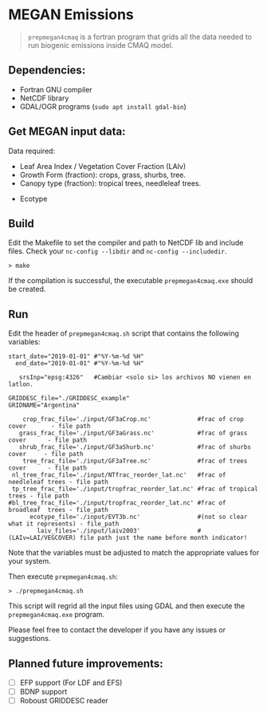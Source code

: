 # MEGAN Emissions

> `prepmegan4cmaq` is a fortran program that grids all the data needed to run biogenic emissions inside CMAQ model.

## Dependencies:
 +  Fortran GNU compiler
 +  NetCDF library
 +  GDAL/OGR programs (`sudo apt install gdal-bin`)

## Get MEGAN input data:

Data required:
+ Leaf Area Index / Vegetation Cover Fraction (LAIv)
+ Growth Form (fraction): crops, grass, shurbs, tree.
+ Canopy type (fraction): tropical trees, needleleaf trees.
<!-- WRF classes:
   - crops	crop30s_reorder.nc	- herbs
   - grass	gras30s_reorder.nc 	
   - shurbs	shrb30s_reorder.nc	- shurbs
   - tree	tree30s_reorder.nc	- trees: broadleaf & needleleaf
    + tropical
    + boradleaf
    + needleleaf
-->
+ Ecotype
<!--+ BDSNP (*optional*): for soil NO algorithm.
   - Fertilizer
   - Land Fraction
   - Climate data	
   - Nitrogen deposition data
-->

## Build
Edit the Makefile to set the compiler and path to NetCDF lib and include files. Check your `nc-config --libdir` and `nc-config --includedir`.

`> make`

If the compilation is successful, the executable `prepmegan4cmaq.exe` should be created.

## Run

Edit the header of `prepmegan4cmaq.sh` script that contains the following variables:

```shell
start_date="2019-01-01" #"%Y-%m-%d %H"
  end_date="2019-01-01" #"%Y-%m-%d %H"

   srsInp="epsg:4326"   #Cambiar <solo si> los archivos NO vienen en latlon.

GRIDDESC_file="./GRIDDESC_example"
GRIDNAME="Argentina"

    crop_frac_file='./input/GF3aCrop.nc'             #frac of crop cover       - file path
   grass_frac_file='./input/GF3aGrass.nc'            #frac of grass cover      - file path
   shrub_frac_file='./input/GF3aShurb.nc'            #frac of shurbs cover     - file path
    tree_frac_file='./input/GF3aTree.nc'             #frac of trees cover      - file path
 nl_tree_frac_file='./input/NTfrac_reorder_lat.nc'   #frac of needleleaf trees - file path
 tp_tree_frac_file='./input/tropfrac_reorder_lat.nc' #frac of tropical   trees - file path
#bl_tree_frac_file='./input/tropfrac_reorder_lat.nc' #frac of broadleaf  trees - file_path
      ecotype_file='./input/EVT3b.nc'                #(not so clear what it represents) - file_path
        laiv_files='./input/laiv2003'                #(LAIv=LAI/VEGCOVER) file path just the name before month indicator!

```

Note that the variables must be adjusted to match the appropriate values for your system.

Then execute `prepmegan4cmaq.sh`:

`> ./prepmegan4cmaq.sh` 

This script will regrid all the input files using GDAL and then execute the `prepmegan4cmaq.exe` program.

Please feel free to contact the developer if you have any issues or suggestions.


## Planned future improvements:
 + [ ] EFP support (For LDF and EFS)
 + [ ] BDNP support
 + [ ] Roboust GRIDDESC reader

<!--
preprocessor -> cantype, optional LAI, and optional soil csv files -> TXT2IOAPI
preprocessor -> growthform and ecotype csv files                   -> EFP -> TXT2IOAP


Output files:

+ CTS `MEGAN_CTS` (*Canopy Type Fractions*) file is an I/O API GRDDED3 file that is created using the MEGAN preprocessor. It contains canopy fraction information for six canopy types in one variable, CTS, which is nondimensional and ranges from 0-100. The vegetation types are: needleleaf trees, tropical forest trees, temperate broadleaf trees, shrubs, herbaceous plants, and crops.

+ LDF `MEGAN_LDF` (*Light Dependence Fractions*) file is an I/O API GRDDED3 file that is created using the MEGAN preprocessor. It contains nondimensional light dependence fractions for 4 of the 19 MEGAN chemical species.

+ EF `MEGAN_EFS`  (emission factors). The MEGAN_EFS file is an I/O API GRDDED3 file that is created using the MEGAN preprocessor. It contains emission factors for the 19 MEGAN chemical species.

+ LAI `MEGAN_LAI` (Leaf Area Index). The MEGAN_LAI file is an I/O API GRDDED3 file that is created using the MEGAN preprocessor. It contains leaf area index that is separate from LAI values used in the rest of CMAQ. By default MEGAN will use this file for LAI, but users can choose to use the LAI values that are read in from MCIP files by setting the environmental variable USE_MEGAN_LAI to N in their run script.

+ BDSNP_AFILE: arid flag. Used by: CCTM online MEGAN biogenics emissions' BDSNP soil nitrogen model option. The BDSNP_AFILE file is an I/O API GRDDED3 file that is created using the MEGAN preprocessor for use with the BDSNP soil nitrogen option. It identifies climatically arid grid cells with 1s and 0s.
+ BDSNP_NAFILE: nonarid flag. Used by: CCTM online MEGAN biogenics emissions' BDSNP soil nitrogen model option. The BDSNP_NAFILE file is an I/O API GRDDED3 file that is created using the MEGAN preprocessor for use with the BDSNP soil nitrogen option. It identifies climatically non-arid grid cells with 1s and 0s.
+ BDSNP_LFILE: landfile type. Used by: CCTM online MEGAN biogenics emissions' BDSNP soil nitrogen model option. The BDSNP_LFILE file is an I/O API GRDDED3 file that is created using the MEGAN preprocessor for use with the BDSNP soil nitrogen option. It assigns each grid cell to one of 24 land types.
+ BDSNP_FFILE: fertilizer reservoir. Used by: CCTM online MEGAN biogenics emissions' BDSNP soil nitrogen model option. The BDSNP_FFILE file is an I/O API GRDDED3 file that is created using the MEGAN preprocessor for use with the BDSNP soil nitrogen option. It contains daily fertilizer information in ng N/m2 using 366 variables.
+ BDSNP_NFILE: nitrogen deposition. Used by: CCTM online MEGAN biogenics emissions' BDSNP soil nitrogen model option. The BDSNP_NFILE file is an I/O API GRDDED3 file that is created using the MEGAN preprocessor for use with the BDSNP soil nitrogen option. It contains monthly average nitrogen deposition values in ng/m2/s using 12 variables.
-->
